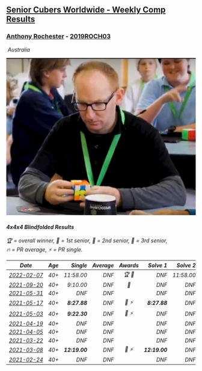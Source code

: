 <style>table {white-space: nowrap;}</style>
<link rel="stylesheet" type="text/css" href="/scw-comp/css/flags.css" />

## [Senior Cubers Worldwide - Weekly Comp Results](/scw-comp/results/)
### [Anthony Rochester](README.md) - [2019ROCH03](https://www.worldcubeassociation.org/persons/2019ROCH03?event=444bf)

<i class="flag flag-AU" />&nbsp;Australia

![Anthony Rochester](1556165958.jpg)

#### 4x4x4 Blindfolded Results

<span style="white-space: nowrap;">🏆 = overall winner</span>, <span style="white-space: nowrap;">🥇 = 1st senior</span>, <span style="white-space: nowrap;">🥈 = 2nd senior</span>, <span style="white-space: nowrap;">🥉 = 3rd senior</span>, <span style="white-space: nowrap;">🔥 = PR average</span>, <span style="white-space: nowrap;">⚡ = PR single</span>.

| Date | Age | Single | Average | Awards | Solve 1 | Solve 2 | Solve 3 | Video |
| :--: | :--: | --: | --: | :--: | --: | --: | --: | :-- |
| [2022-02-07](../../results/2022-02-07/444bf.md) | 40+ | 11:58.00 | DNF | 🏆 🥇 | DNF | 11:58.00 | 12:20.00 | [Desktop](https://www.facebook.com/events/1026145281273183/permalink/1030311167523261) / [Mobile](https://m.facebook.com/events/1026145281273183?view=permalink&id=1030311167523261) |
| [2021-09-20](../../results/2021-09-20/444bf.md) | 40+ | 9:10.00 | DNF | 🥉 | DNF | DNF | 9:10.00 | [Desktop](https://www.facebook.com/events/161657459452919/permalink/165908465694485) / [Mobile](https://m.facebook.com/events/161657459452919?view=permalink&id=165908465694485) |
| [2021-05-31](../../results/2021-05-31/444bf.md) | 40+ | DNF | DNF |  | DNF | DNF | DNF | [Desktop](https://www.facebook.com/events/309278524127030/permalink/313158123739070) / [Mobile](https://m.facebook.com/events/309278524127030?view=permalink&id=313158123739070) |
| [2021-05-17](../../results/2021-05-17/444bf.md) | 40+ | **8:27.88** | DNF | 🥈 ⚡ | **8:27.88** | DNF | DNF | [Desktop](https://www.facebook.com/events/1138256699977086/permalink/1139737763162313) / [Mobile](https://m.facebook.com/events/1138256699977086?view=permalink&id=1139737763162313) |
| [2021-05-03](../../results/2021-05-03/444bf.md) | 40+ | **9:22.30** | DNF | 🥈 ⚡ | DNF | DNF | **9:22.30** | [Desktop](https://www.facebook.com/events/300400098120799/permalink/303569411137201) / [Mobile](https://m.facebook.com/events/300400098120799?view=permalink&id=303569411137201) |
| [2021-04-19](../../results/2021-04-19/444bf.md) | 40+ | DNF | DNF |  | DNF | DNF | DNF | [Desktop](https://www.facebook.com/events/333638981660304/permalink/335181914839344) / [Mobile](https://m.facebook.com/events/333638981660304?view=permalink&id=335181914839344) |
| [2021-04-05](../../results/2021-04-05/444bf.md) | 40+ | DNF | DNF |  | DNF | DNF | DNF | [Desktop](https://www.facebook.com/events/902189670577686/permalink/903454113784575) / [Mobile](https://m.facebook.com/events/902189670577686?view=permalink&id=903454113784575) |
| [2021-03-22](../../results/2021-03-22/444bf.md) | 40+ | DNF | DNF |  | DNF | DNF | DNF | [Desktop](https://www.facebook.com/events/351132469547749/permalink/353276226000040) / [Mobile](https://m.facebook.com/events/351132469547749?view=permalink&id=353276226000040) |
| [2021-03-08](../../results/2021-03-08/444bf.md) | 40+ | **12:19.00** | DNF | 🥈 ⚡ | **12:19.00** | DNF | DNF | [Desktop](https://www.facebook.com/events/903760307058858/permalink/906858063415749) / [Mobile](https://m.facebook.com/events/903760307058858?view=permalink&id=906858063415749) |
| [2021-02-24](../../results/2021-02-24/444bf.md) | 40+ | DNF | DNF |  | DNF | DNF | DNF | [Desktop](https://www.facebook.com/events/860999258013341/permalink/866708794109054) / [Mobile](https://m.facebook.com/events/860999258013341?view=permalink&id=866708794109054) |


<!-- Global site tag (gtag.js) - Google Analytics -->
<script async src="https://www.googletagmanager.com/gtag/js?id=UA-86348435-3"></script>
<script>window.dataLayer = window.dataLayer || []; function gtag() {dataLayer.push(arguments);} gtag('js', new Date()); gtag('config', 'UA-86348435-3');</script>
